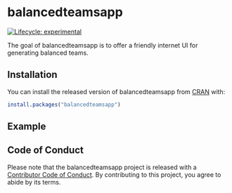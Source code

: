 
<!-- README.md is generated from README.Rmd. Please edit that file -->

# balancedteamsapp

<!-- badges: start -->

[![Lifecycle:
experimental](https://img.shields.io/badge/lifecycle-experimental-orange.svg)](https://lifecycle.r-lib.org/articles/stages.html#experimental)
<!-- badges: end -->

The goal of balancedteamsapp is to offer a friendly internet UI for
generating balanced teams.

## Installation

You can install the released version of balancedteamsapp from
[CRAN](https://CRAN.R-project.org) with:

``` r
install.packages("balancedteamsapp")
```

## Example

## Code of Conduct

Please note that the balancedteamsapp project is released with a
[Contributor Code of
Conduct](https://contributor-covenant.org/version/2/0/CODE_OF_CONDUCT.html).
By contributing to this project, you agree to abide by its terms.
